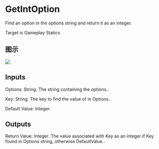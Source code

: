 # GetIntOption

Find an option in the options string and return it as an integer.

Target is Gameplay Statics

## 图示

![]($-20221218-19080077.png)

## Inputs

Options: String. The string containing the options..

Key: String. The key to find the value of in Options..

Default Value: Integer.  

## Outputs

Return Value: Integer. The value associated with Key as an integer if Key found in Options string, otherwise DefaultValue..

